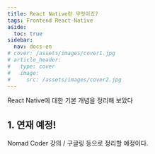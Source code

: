 ```yaml
---
title: React Native란 무엇이죠?
tags: Frontend React-Native
aside:
  toc: true
sidebar:
  nav: docs-en
# cover: /assets/images/cover1.jpg
# article_header:
#   type: cover
#   image:
#     src: /assets/images/cover2.jpg
---
```


React Native에 대한 기본 개념을 정리해 보았다

<!-- more -->

<h2 id="h1">1. 연재 예정!</h2>
Nomad Coder 강의 / 구글링 등으로 정리할 예정이다.
